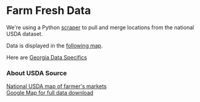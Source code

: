 # Farm Fresh Data

We're using a Python [scraper](scraper) to pull and merge locations from the national USDA dataset.  

Data is displayed in the [following map](../map/starter).  

Here are [Georgia Data Specifics](ga)

### About USDA Source

[National USDA map of farmer's markets](https://www.ams.usda.gov/local-food-directories/farmersmarkets)  
[Google Map for full data download](https://search.ams.usda.gov/farmersmarkets/googleMapFull.aspx) 





